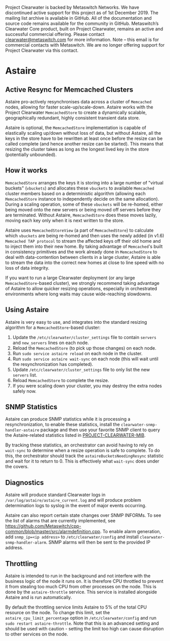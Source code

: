 Project Clearwater is backed by Metaswitch Networks.  We have discontinued active support for this project as of 1st December 2019.  The mailing list archive is available in GitHub.  All of the documentation and source code remains available for the community in GitHub.  Metaswitch’s Clearwater Core product, built on Project Clearwater, remains an active and successful commercial offering.  Please contact clearwater@metaswitch.com for more information. Note – this email is for commercial contacts with Metaswitch.  We are no longer offering support for Project Clearwater via this contact.

# Astaire

## Active Resync for Memcached Clusters

Astaire pro-actively resynchronises data across a cluster of `Memcached` nodes, allowing for faster scale-up/scale-down.  Astaire works with the Project Clearwater `MemcachedStore` to create a dynamically scalable, geographically redundant, highly consistent transient data store.

Astaire is optional, the `MemcachedStore` implementation is capable of elastically scaling up/down without loss of data, but without Astaire, all the keys in the store have to be rewritten at least once before the resize can be called complete (and hence another resize can be started).  This means that resizing the cluster takes as long as the longest lived key in the store (potentially unbounded).

## How it works

`MemcachedStore` arranges the keys it is storing into a large number of "virtual buckets" (`vbuckets`) and allocates these `vbuckets` to available `Memcached` cluster members based on a deterministic algorithm (allowing each `MemcachedStore` instance to independently decide on the same allocation).  During a scaling operation, some of these `vbuckets` will be re-homed, either being moved onto the new servers or being moved off servers before they are terminated.  Without Astaire, `MemcachedStore` does these moves lazily, moving each key only when it is next written to the store.

Astaire uses `MemcachedStoreView` (a part of `MemcachedStore`) to calculate which `vbuckets` are being re-homed and then uses the newly added (in v1.6) `Memcached TAP protocol` to stream the affected keys off their old home and to inject them into their new home.  By taking advantage of `Memcached`'s built in consistency primitives and the work already done in `MemcachedStore` to deal with data-contention between clients in a large cluster, Astaire is able to stream the data into the correct new homes at close to line speed with no loss of data integrity.

If you want to run a large Clearwater deployment (or any large `MemcachedStore`-based cluster), we strongly recommend taking advantage of Astaire to allow quicker resizing operations, especially in orchestrated environments where long waits may cause wide-reaching slowdowns.

## Using Astaire

Astaire is very easy to use, and integrates into the standard resizing algorithm for a `MemcachedStore`-based cluster:

1. Update the `/etc/clearwater/cluster_settings` file to contain `servers` and `new_servers` lines on each node.
1. Reload the `MemcachedStore` (to pick up those changes) on each node.
1. Run `sudo service astaire reload` on each node in the cluster.
1. Run `sudo service astaire wait-sync` on each node (this will wait until the resynchronization has completed).
1. Update `/etc/clearwater/cluster_settings` file to only list the new `servers` list.
1. Reload `MemcachedStore` to complete the resize.
1. If you were scaling down your cluster, you may destroy the extra nodes safely now.

## SNMP Statistics

Astaire can produce SNMP statistics while it is processing a resynchronization, to enable these statistics, install the `clearwater-snmp-handler-astaire` package and then use your favorite SNMP client to query the Astaire-related statistics listed in [PROJECT-CLEARWATER-MIB](https://raw.githubusercontent.com/Metaswitch/clearwater-snmp-handlers/master/PROJECT-CLEARWATER-MIB).

By tracking these statistics, an orchestrator can avoid having to rely on `wait-sync` to determine when a resize operation is safe to complete.  To do this, the orchestrator should track the `astaireBucketsNeedingResync` statistic and wait for it to return to 0.  This is effectively what `wait-sync` does under the covers.

## Diagnostics

Astaire will produce standard Clearwater logs in `/var/log/astaire/astaire_current.log` and will produce problem determination logs to syslog in the event of major events occurring.

Astaire can also report certain state changes over SNMP INFORMs.  To see the list of alarms that are currently implemented, see <https://github.com/Metaswitch/cpp-common/blob/master/src/alarmdefinition.cpp>.  To enable alarm generation, add `snmp_ip=<ip address>` to `/etc/clearwater/config` and install `clearwater-snmp-handler-alarm`.  SNMP alarms will then be sent to the provided IP address.

## Throttling

Astaire is intended to run in the background and not interfere with the business logic of the node it runs on. It is therefore CPU throttled to prevent it from stealing too much CPU from other processes on the node. This is done by the `astaire-throttle` service. This service is installed alongside Astaire and is run automatically.

By default the throttling service limits Astaire to 5% of the total CPU resource on the node. To change this limit, set the `astaire_cpu_limit_percentage` option in `/etc/clearwater/config` and run `sudo restart astaire-throttle`. Note that this is an advanced setting and should be used with caution - setting the limit too high can cause disruption to other services on the node.
